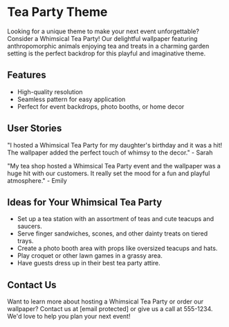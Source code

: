 <!--font:Futura-->

# Tea Party Theme

Looking for a unique theme to make your next event unforgettable? Consider a Whimsical Tea Party! Our delightful wallpaper featuring anthropomorphic animals enjoying tea and treats in a charming garden setting is the perfect backdrop for this playful and imaginative theme.

## Features
- High-quality resolution
- Seamless pattern for easy application
- Perfect for event backdrops, photo booths, or home decor

## User Stories
"I hosted a Whimsical Tea Party for my daughter's birthday and it was a hit! The wallpaper added the perfect touch of whimsy to the decor." - Sarah

"My tea shop hosted a Whimsical Tea Party event and the wallpaper was a huge hit with our customers. It really set the mood for a fun and playful atmosphere." - Emily

## Ideas for Your Whimsical Tea Party
- Set up a tea station with an assortment of teas and cute teacups and saucers.
- Serve finger sandwiches, scones, and other dainty treats on tiered trays.
- Create a photo booth area with props like oversized teacups and hats.
- Play croquet or other lawn games in a grassy area.
- Have guests dress up in their best tea party attire.

## Contact Us
Want to learn more about hosting a Whimsical Tea Party or order our wallpaper? Contact us at [email protected] or give us a call at 555-1234. We'd love to help you plan your next event!

<!--

Write me content for website with wallpaper which alt text is:

"A whimsical tea party with anthropomorphic animals"

The name/title of the page should not be 1:1 copy of the alt text but rather a real content of the website which is using this wallpaper.

- Use markdown format 
- Start with heading
- Heading should be short and concise
- The content should look like a real website 
- The website should not be about the wallpaper, wallpaper is just a related background
- Heading should be contain work "wallpaper" or "background"
- Include real sections like references, contact, user stories, etc. use things relevant to the page purpose.
- Feel free to use structure like headings, bullets, numbering, blockquotes, paragraphs, horizontal lines, etc.
- You can use formatting like bold or _italic_
- You can include UTF-8 emojis
- Links should be only #hash anchors (and you can refer to the document itself)
- Do not include images


---


# Whimsical Tea Party Wallpaper for Your Next Event

Are you planning a tea party or any other event that requires a touch of whimsy? Look no further than our Whimsical Tea Party Wallpaper! This delightful wallpaper features anthropomorphic animals enjoying tea and treats in a charming garden setting. 

## Features
- High-quality resolution
- Seamless pattern for easy application
- Perfect for event backdrops, photo booths, or home decor

## User Stories
"I used this wallpaper as the backdrop for my daughter's Alice in Wonderland themed birthday party and it was a hit!" - Sarah

"I love the playful design of this wallpaper. It added the perfect touch to my tea shop's Instagram feed." - Emily

## References
Check out our [Instagram page](#) for more inspiration on how to use our Whimsical Tea Party Wallpaper.

## Contact Us
Have questions or want to place an order? Contact us at [email protected] or give us a call at 555-1234. We'd be happy to help bring a touch of whimsy to your next event!


---


Heading should not include word "wallpaper". The website should not be about the wallpaper itself, wallpaper is just a related background, rewrite whole content.


---


# Whimsical Tea Party Theme for Your Next Event

Looking for a unique theme to make your next event unforgettable? Consider a Whimsical Tea Party! Our delightful wallpaper featuring anthropomorphic animals enjoying tea and treats in a charming garden setting is the perfect backdrop for this playful and imaginative theme.

## Features
- High-quality resolution
- Seamless pattern for easy application
- Perfect for event backdrops, photo booths, or home decor

## User Stories
"I hosted a Whimsical Tea Party for my daughter's birthday and it was a hit! The wallpaper added the perfect touch of whimsy to the decor." - Sarah

"My tea shop hosted a Whimsical Tea Party event and the wallpaper was a huge hit with our customers. It really set the mood for a fun and playful atmosphere." - Emily

## Ideas for Your Whimsical Tea Party
- Set up a tea station with an assortment of teas and cute teacups and saucers.
- Serve finger sandwiches, scones, and other dainty treats on tiered trays.
- Create a photo booth area with props like oversized teacups and hats.
- Play croquet or other lawn games in a grassy area.
- Have guests dress up in their best tea party attire.

## Contact Us
Want to learn more about hosting a Whimsical Tea Party or order our wallpaper? Contact us at [email protected] or give us a call at 555-1234. We'd love to help you plan your next event!

-->
